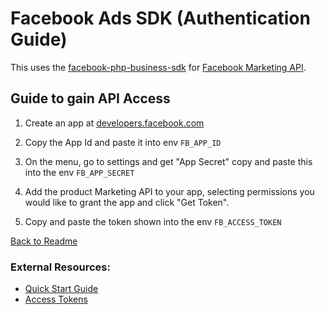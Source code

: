 # Facebook Ads SDK (Authentication Guide)

This uses the [facebook-php-business-sdk](https://github.com/facebook/facebook-php-business-sdk) for [Facebook Marketing API](https://developers.facebook.com/docs/marketing-apis).

## Guide to gain API Access

1) Create an app at [developers.facebook.com](https://developers.facebook.com/)

2) Copy the App Id and paste it into env `FB_APP_ID`

3) On the menu, go to settings and get "App Secret" copy and paste this into the env `FB_APP_SECRET`

4) Add the product Marketing API to your app, selecting permissions you would like to grant the app and click "Get Token".

5) Copy and paste the token shown into the env `FB_ACCESS_TOKEN`

[Back to Readme](README.md#for-facebookads)


### External Resources:

- [Quick Start Guide](https://github.com/facebook/facebook-php-business-sdk?fbclid=IwAR30iukDiegrACx9BJnbhJKIU2X3SaayDAr_YkbQzXU6C_96PFd-27mj5kc#quick-start)
- [Access Tokens](https://developers.facebook.com/docs/facebook-login/access-tokens)